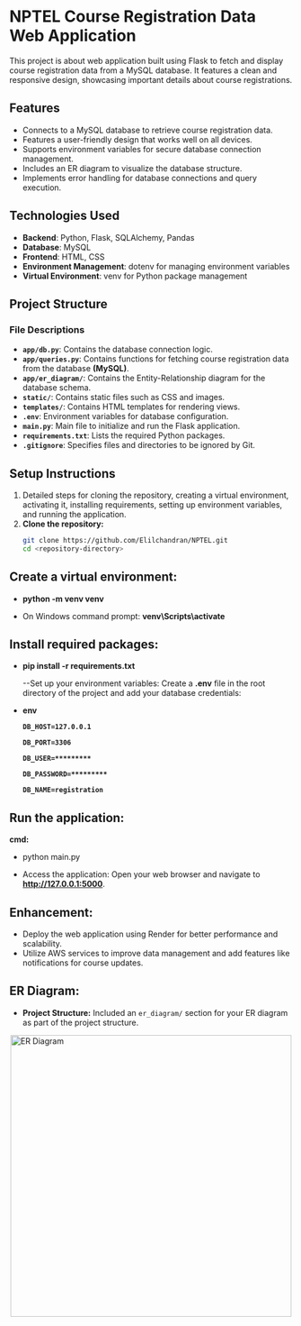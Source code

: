 # NPTEL Course Registration Data Web Application

This project is about web application built using Flask to fetch and display course registration data from a MySQL database. It features a clean and responsive design, showcasing important details about course registrations.


## Features
- Connects to a MySQL database to retrieve course registration data.
- Features a user-friendly design that works well on all devices.
- Supports environment variables for secure database connection management.
- Includes an ER diagram to visualize the database structure.
- Implements error handling for database connections and query execution.


## Technologies Used
- **Backend**: Python, Flask, SQLAlchemy, Pandas
- **Database**: MySQL
- **Frontend**: HTML, CSS
- **Environment Management**: dotenv for managing environment variables
- **Virtual Environment**: venv for Python package management

## Project Structure

### File Descriptions

- **`app/db.py`**: Contains the database connection logic.
- **`app/queries.py`**: Contains functions for fetching course registration data from the database **(MySQL)**.
- **`app/er_diagram/`**: Contains the Entity-Relationship diagram for the database schema.
- **`static/`**: Contains static files such as CSS and images.
- **`templates/`**: Contains HTML templates for rendering views.
- **`.env`**: Environment variables for database configuration.
- **`main.py`**: Main file to initialize and run the Flask application.
- **`requirements.txt`**: Lists the required Python packages.
- **`.gitignore`**: Specifies files and directories to be ignored by Git.

## Setup Instructions
1. Detailed steps for cloning the repository, creating a virtual environment, activating it, installing requirements, setting up environment variables, and running the application.
2. **Clone the repository:**
   ```bash
   git clone https://github.com/Elilchandran/NPTEL.git
   cd <repository-directory>

## Create a virtual environment:
- **python -m venv venv**

- On Windows command prompt:
**venv\Scripts\activate**

## Install required packages:
- **pip install -r requirements.txt**

    --Set up your environment variables: Create a **.env** file in the root directory of the project and add your database credentials:

- **env**

  **`DB_HOST=127.0.0.1`**

  **`DB_PORT=3306`**

  **`DB_USER=*********`**

  **`DB_PASSWORD=*********`**
 
  **`DB_NAME=registration`**

## Run the application:

**cmd:**
- python main.py

- Access the application: Open your web browser and navigate to **http://127.0.0.1:5000**.


## Enhancement:
- Deploy the web application using Render for better performance and scalability.
- Utilize AWS services to improve data management and add features like notifications for course updates.

## ER Diagram:
- **Project Structure:** Included an `er_diagram/` section for your ER diagram as part of the project structure.


<img src="https://github.com/Elilchandran/NPTEL/blob/master/er_diagram/ER_diagram.png?raw=true" alt="ER Diagram" width="500" style="display: block; margin: auto;">

